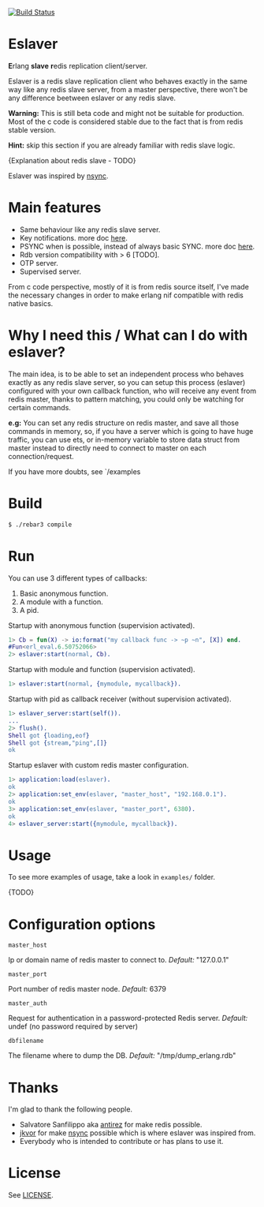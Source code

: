 [![Build Status](https://travis-ci.org/lovelle/eslaver.svg)](https://travis-ci.org/lovelle/eslaver)

Eslaver
===

**E**rlang **slave** **r**edis replication client/server.

Eslaver is a redis slave replication client who behaves exactly in
the same way like any redis slave server, from a master perspective,
there won't be any difference beetween eslaver or any redis slave.


**Warning:** This is still beta code and might not be suitable for production.
Most of the c code is considered stable due to the fact that is from redis stable version.

**Hint:** skip this section if you are already familiar with redis slave logic.

{Explanation about redis slave - TODO}

Eslaver was inspired by [nsync](https://github.com/jkvor/nsync).

Main features
===
 * Same behaviour like any redis slave server.
 * Key notifications. more doc [here](#key-notifications).
 * PSYNC when is possible, instead of always basic SYNC. more doc [here]().
 * Rdb version compatibility with > 6 [TODO].
 * OTP server.
 * Supervised server.

From c code perspective, mostly of it is from redis source itself,
I've made the necessary changes in order to make erlang nif compatible
with redis native basics.

Why I need this / What can I do with eslaver?
===

The main idea, is to be able to set an independent process who behaves exactly as any
redis slave server, so you can setup this process (eslaver) configured with your own
callback function, who will receive any event from redis master, thanks to pattern matching,
you could only be watching for certain commands.

__e.g:__ You can set any redis structure on redis master, and save all those
commands in memory, so, if you have a server which is going to have huge traffic,
you can use ets, or in-memory variable to store data struct from master instead to
directly need to connect to master on each connection/request.

If you have more doubts, see `/examples

Build
===

```sh
$ ./rebar3 compile
```

Run
===

You can use 3 different types of callbacks:

1. Basic anonymous function.
2. A module with a function.
3. A pid.

Startup with anonymous function (supervision activated).

```erlang
1> Cb = fun(X) -> io:format("my callback func -> ~p ~n", [X]) end.
#Fun<erl_eval.6.50752066>
2> eslaver:start(normal, Cb).
```

Startup with module and function (supervision activated).

```erlang
1> eslaver:start(normal, {mymodule, mycallback}).
```

Startup with pid as callback receiver (without supervision activated).

```erlang
1> eslaver_server:start(self()).
...
2> flush().
Shell got {loading,eof}
Shell got {stream,"ping",[]}
ok
```

Startup eslaver with custom redis master configuration.

```erlang
1> application:load(eslaver).
ok
2> application:set_env(eslaver, "master_host", "192.168.0.1").
ok
3> application:set_env(eslaver, "master_port", 6380).
ok
4> eslaver_server:start({mymodule, mycallback}).
```

Usage
===

To see more examples of usage, take a look in `examples/` folder.

{TODO}


Configuration options
===

`master_host`

Ip or domain name of redis master to connect to.
*Default:* "127.0.0.1"

`master_port`

Port number of redis master node.
*Default:* 6379

`master_auth`

Request for authentication in a password-protected Redis server.
*Default:* undef (no password required by server)

`dbfilename`

The filename where to dump the DB.
*Default:* "/tmp/dump_erlang.rdb"

Thanks
===

I'm glad to thank the following people.

* Salvatore Sanfilippo aka [antirez](https://github.com/antirez) for make redis possible.
* [jkvor](https://github.com/jkvor) for make [nsync](https://github.com/jkvor/nsync) possible which is where eslaver was inspired from.
* Everybody who is intended to contribute or has plans to use it.

License
===
See [LICENSE](https://github.com/lovelle/eslaver/blob/master/LICENSE).
